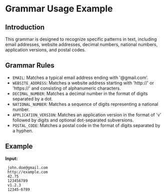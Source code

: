 # Grammar Usage Example

## Introduction

This grammar is designed to recognize specific patterns in text, including email addresses, website addresses, decimal numbers, national numbers, application versions, and postal codes.

## Grammar Rules

- `EMAIL`: Matches a typical email address ending with '@gmail.com'.
- `WEBSITE_ADDRESS`: Matches a website address starting with 'http://' or 'https://' and consisting of alphanumeric characters.
- `DECIMAL_NUMBER`: Matches a decimal number in the format of digits separated by a dot.
- `NATIONAL_NUMBER`: Matches a sequence of digits representing a national number.
- `APPLICATION_VERSION`: Matches an application version in the format of 'v' followed by digits and optional dot-separated subversions.
- `POSTAL_CODE`: Matches a postal code in the format of digits separated by a hyphen.

## Example
 **Input:**
```plaintext
 john.doe@gmail.com
 http://example.com
 42.75
 123456789
 v1.2.3
 12345-6789




